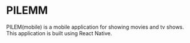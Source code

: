 # PILEMM

PILEM(mobile) is a mobile application for showing movies and tv shows. This application is built using React Native.
